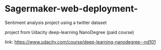 # Sagermaker-web-deployment-

Sentiment analysis project using a twitter dataset

project from Udacity deep-learning NanoDegree (paid course)

link: https://www.udacity.com/course/deep-learning-nanodegree--nd101
